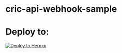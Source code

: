 # cric-api-webhook-sample

# Deploy to:
[![Deploy to Heroku](https://www.herokucdn.com/deploy/button.svg)](https://heroku.com/deploy)
